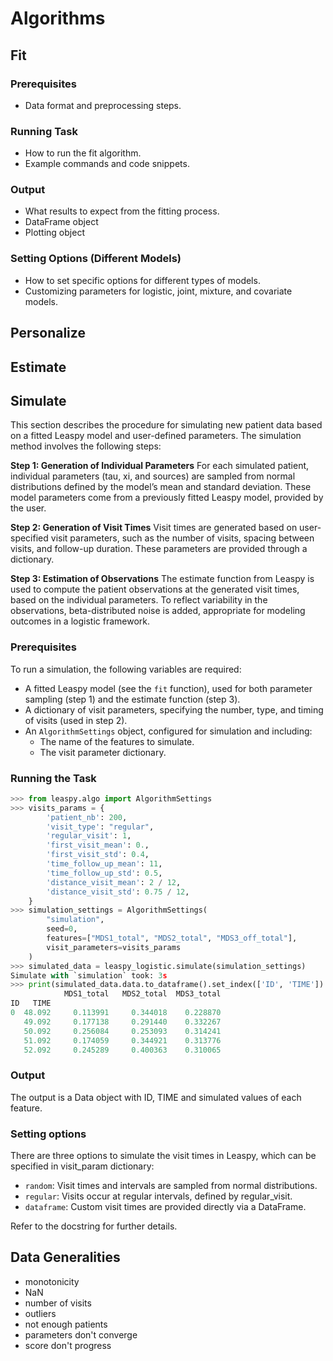 # Algorithms

## Fit
### Prerequisites
   - Data format and preprocessing steps.
### Running Task
   - How to run the fit algorithm.
   - Example commands and code snippets.
### Output
   - What results to expect from the fitting process.
   - DataFrame object 
   - Plotting object 
### Setting Options (Different Models)
   - How to set specific options for different types of models.
   - Customizing parameters for logistic, joint, mixture, and covariate models.
## Personalize
## Estimate
## Simulate

This section describes the procedure for simulating new patient data based on a fitted Leaspy model and user-defined parameters. The simulation method involves the following steps:

**Step 1: Generation of Individual Parameters**
For each simulated patient, individual parameters (tau, xi, and sources) are sampled from normal distributions defined by the model’s mean and standard deviation. These model parameters come from a previously fitted Leaspy model, provided by the user. 

**Step 2: Generation of Visit Times**
Visit times are generated based on user-specified visit parameters, such as the number of visits, spacing between visits, and follow-up duration. These parameters are provided through a dictionary.

**Step 3: Estimation of Observations**
The estimate function from Leaspy is used to compute the patient observations at the generated visit times, based on the individual parameters. To reflect variability in the observations, beta-distributed noise is added, appropriate for modeling outcomes in a logistic framework.

### Prerequisites
To run a simulation, the following variables are required:
- A fitted Leaspy model (see the `fit` function), used for both parameter sampling (step 1) and the estimate function (step 3).
- A dictionary of visit parameters, specifying the number, type, and timing of visits (used in step 2).
- An `AlgorithmSettings` object, configured for simulation and including:
  - The name of the features to simulate.
  - The visit parameter dictionary.

### Running the Task

```python
>>> from leaspy.algo import AlgorithmSettings
>>> visits_params = {
        'patient_nb': 200,
        'visit_type': "regular",
        'regular_visit': 1,
        'first_visit_mean': 0.,
        'first_visit_std': 0.4,
        'time_follow_up_mean': 11,
        'time_follow_up_std': 0.5,
        'distance_visit_mean': 2 / 12,
        'distance_visit_std': 0.75 / 12,
    }
>>> simulation_settings = AlgorithmSettings(
        "simulation",
        seed=0,
        features=["MDS1_total", "MDS2_total", "MDS3_off_total"],
        visit_parameters=visits_params
    )
>>> simulated_data = leaspy_logistic.simulate(simulation_settings)
Simulate with `simulation` took: 3s
>>> print(simulated_data.data.to_dataframe().set_index(['ID', 'TIME']).head())
            MDS1_total   MDS2_total  MDS3_total   
ID   TIME
0  48.092     0.113991	   0.344018	   0.228870 
   49.092     0.177138	   0.291440	   0.332267  
   50.092     0.256084	   0.253093	   0.314241	 
   51.092     0.174059	   0.344921	   0.313776 
   52.092     0.245289	   0.400363	   0.310065 
```

### Output

The output is a Data object with ID, TIME and simulated values of each feature. 

### Setting options

There are three options to simulate the visit times in Leaspy, which can be specified in visit_param dictionary: 
- `random`: Visit times and intervals are sampled from normal distributions.
- `regular`: Visits occur at regular intervals, defined by regular_visit. 
- `dataframe`: Custom visit times are provided directly via a DataFrame.

Refer to the docstring for further details.


## Data Generalities
- monotonicity
- NaN 
- number of visits 
- outliers
- not enough patients 
- parameters don't converge 
- score don't progress